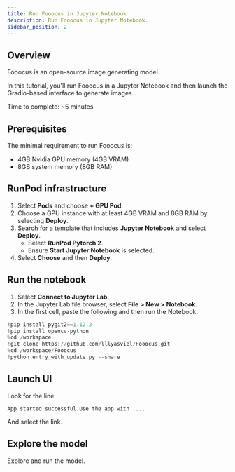 ```yaml
---
title: Run Fooocus in Jupyter Notebook
description: Run Fooocus in Jupyter Notebook.
sidebar_position: 2
---
```


## Overview

Fooocus is an open-source image generating model.

In this tutorial, you'll run Fooocus in a Jupyter Notebook and then launch the Gradio-based interface to generate images.

Time to complete: ~5 minutes

## Prerequisites

The minimal requirement to run Fooocus is:

- 4GB Nvidia GPU memory (4GB VRAM)
- 8GB system memory (8GB RAM)

## RunPod infrastructure

1. Select **Pods** and choose **+ GPU Pod**.
2. Choose a GPU instance with at least 4GB VRAM and 8GB RAM by selecting **Deploy**.
3. Search for a template that includes **Jupyter Notebook** and select **Deploy**.
   - Select **RunPod Pytorch 2**.
   - Ensure **Start Jupyter Notebook** is selected.
4. Select **Choose** and then **Deploy**.

## Run the notebook

1. Select **Connect to Jupyter Lab**.
2. In the Jupyter Lab file browser, select **File > New > Notebook**.
3. In the first cell, paste the following and then run the Notebook.

```python
!pip install pygit2==1.12.2
!pip install opencv-python
%cd /workspace
!git clone https://github.com/lllyasviel/Fooocus.git
%cd /workspace/Fooocus
!python entry_with_update.py --share
```

## Launch UI

Look for the line:

```text
App started successful.Use the app with ....
```

And select the link.

## Explore the model

Explore and run the model.
